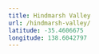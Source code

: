 ```yaml
---
title: Hindmarsh Valley
url: /hindmarsh-valley/
latitude: -35.4606675
longitude: 138.6042797
---
```

